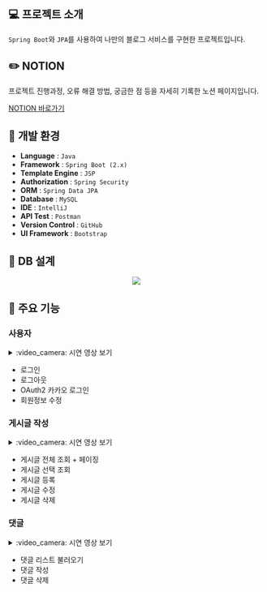 ## :computer: 프로젝트 소개
`Spring Boot`와 `JPA`를 사용하여 나만의 블로그 서비스를 구현한 프로젝트입니다.

## :pencil2: NOTION
프로젝트 진행과정, 오류 해결 방법, 궁금한 점 등을 자세히 기록한 노션 페이지입니다.

[NOTION 바로가기](https://www.notion.so/codemichelin/36b14f66661a43bab6b5474b04163673?v=3fcdca5dbc8547af9a6a493196670a9a&pvs=4)


## :low_brightness: 개발 환경
- **Language** : `Java`
- **Framework** : `Spring Boot (2.x)`
- **Template Engine** : `JSP`
- **Authorization** : `Spring Security`
- **ORM** : `Spring Data JPA`
- **Database** : `MySQL`
- **IDE** : `IntelliJ`
- **API Test** : `Postman`
- **Version Control** : `GitHub`
- **UI Framework** : `Bootstrap`


## :pushpin: DB 설계

<p align="center">
  <img src="https://github.com/jolocal/SpringBoot_LocalBlog/assets/129312146/dfba2f2c-7e50-48c8-9ee6-21014710c55d">
</p>

## :pushpin: 주요 기능

### 사용자
<details>
<summary> :video_camera: 시연 영상 보기</summary>
<p align="center">
  <img src="https://github.com/jolocal/SpringBoot_LocalBlog/assets/129312146/769a22e8-8008-4251-9977-60b55bbdac8e">
</p>
</details>

- 로그인
- 로그아웃
- OAuth2 카카오 로그인
- 회원정보 수정


### 게시글 작성
<details>
<summary> :video_camera: 시연 영상 보기</summary>
<p align="center">
  <img src="https://github.com/jolocal/SpringBoot_LocalBlog/assets/129312146/e93f03b2-c7c4-4f37-8367-b9e15e717b39">
</p>
</details>

- 게시글 전체 조회 + 페이징
- 게시글 선택 조회
- 게시글 등록
- 게시글 수정
- 게시글 삭제


### 댓글

<details>
<summary> :video_camera: 시연 영상 보기</summary>
<p align="center">
  <img src="https://github.com/jolocal/SpringBoot_LocalBlog/assets/129312146/f84cb4d4-024e-4e1a-ad8b-6ed03c3bc871">
</p>
</details>

- 댓글 리스트 불러오기
- 댓글 작성
- 댓글 삭제

